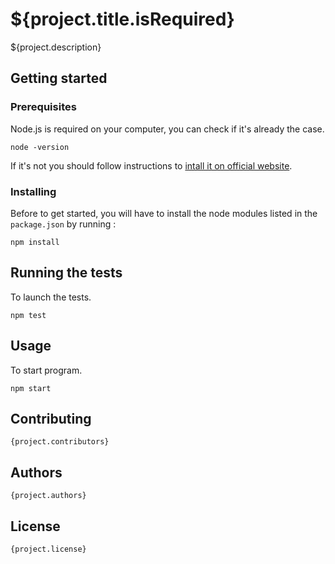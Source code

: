 # ${project.title.isRequired}

${project.description}

## Getting started

### Prerequisites

Node.js is required on your computer, you can check if it's already the case.

	node -version

If it's not you should follow instructions to [intall it on official website](https://nodejs.org/en/download/).

### Installing

Before to get started, you will have to install the node modules listed in the `package.json` by running :

	npm install

## Running the tests

To launch the tests.

	npm test

## Usage

To start program.

	npm start

## Contributing

	{project.contributors}

## Authors

	{project.authors}

## License

	{project.license}
